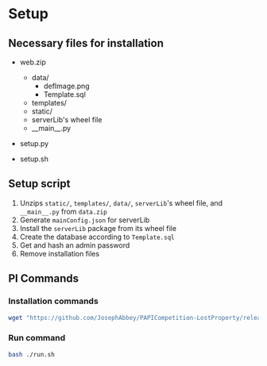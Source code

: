 # Setup

## Necessary files for installation

- web.zip
  - data/
    - defImage.png
    - Template.sql
  - templates/
  - static/
  - serverLib's wheel file
  - \_\_main\_\_.py

- setup.py

- setup.sh

## Setup script

 1. Unzips `static/`, `templates/`, `data/`, `serverLib`'s wheel file, and `__main__.py` from `data.zip`
 2. Generate `mainConfig.json` for serverLib
 3. Install the `serverLib` package from its wheel file
 4. Create the database according to `Template.sql`
 5. Get and hash an admin password
 6. Remove installation files

## PI Commands

### Installation commands

```sh
wget "https://github.com/JosephAbbey/PAPICompetition-LostProperty/releases/latest/download/install.sh"; bash ./install.sh
```

### Run command

```sh
bash ./run.sh
```
